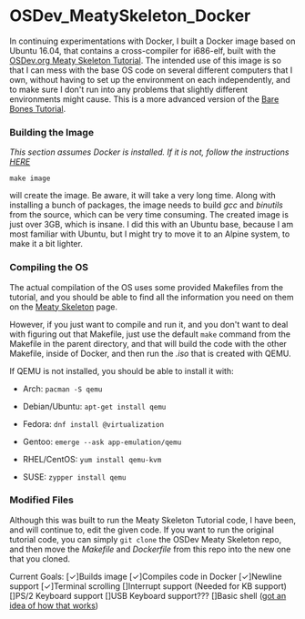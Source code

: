 # OSDev_MeatySkeleton_Docker

In continuing experimentations with Docker, I built a  Docker image based on Ubuntu 16.04, that
contains a cross-compiler for i686-elf, built with the [OSDev.org Meaty Skeleton Tutorial](http://wiki.osdev.org/Meaty_Skeleton).
The intended use of this image is so that I can mess with the base OS code on several different computers that I own,
without having to set up the environment on each independently, and to make sure I don't run into any problems that slightly
different environments might cause. This is a more advanced version of the 
[Bare Bones Tutorial](https://github.com/zachbrennan/OSDev_BareBones_Docker).

### Building the Image

*This section assumes Docker is installed. If it is not, follow
the instructions 
[HERE](https://docs.docker.com/engine/installation/)*

```
make image
```
will create the image. Be aware, it will take a very long time. Along with installing a bunch of packages, the image needs
to build *gcc* and *binutils* from the source, which can be very time consuming. The created image is just over 3GB,
which is insane. I did this with an Ubuntu base, because I am most familiar with Ubuntu, but I might try to move it 
to an Alpine system, to make it a bit lighter.

### Compiling the OS

The actual compilation of the OS uses some provided Makefiles from the tutorial, and you should be able to find
all the information you need on them on the [Meaty Skeleton](http://wiki.osdev.org/Meaty_Skeleton) page.

However, if you just want to compile and run it, and you don't want to deal with figuring out that Makefile, just use
the default ```make``` command from the Makefile in the parent directory, and that will build the code with the other
Makefile, inside of Docker, and then run the *.iso* that is created with QEMU.

If QEMU is not installed, you should be able to install it with:

* Arch: ```pacman -S qemu```

* Debian/Ubuntu: ```apt-get install qemu```

* Fedora: ```dnf install @virtualization```

* Gentoo: ```emerge --ask app-emulation/qemu```

* RHEL/CentOS: ```yum install qemu-kvm```

* SUSE: ```zypper install qemu```

### Modified Files

Although this was built to run the Meaty Skeleton Tutorial code, I have been, and will
continue to, edit the given code. If you want to run the original tutorial code,
you can simply ```git clone``` the OSDev Meaty Skeleton repo, and then move the *Makefile* and *Dockerfile*
from this repo into the new one that you cloned.

Current Goals:
[✓]Builds image
[✓]Compiles code in Docker
[✓]Newline support
[✓]Terminal scrolling
[]Interrupt support (Needed for KB support)
[]PS/2 Keyboard support
[]USB Keyboard support???
[]Basic shell ([got an idea of how that works](https://github.com/zachbrennan/shell))
